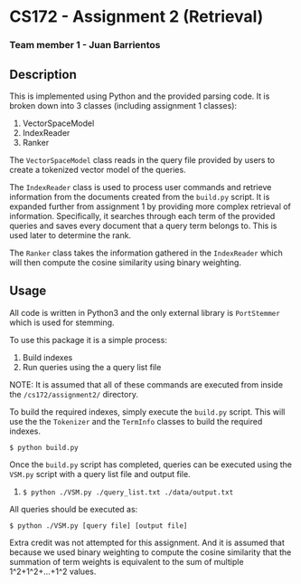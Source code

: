 # CS172 - Assignment 2 (Retrieval)

### Team member 1 - Juan Barrientos

## Description

This is implemented using Python and the provided parsing code. It is broken down
into 3 classes (including assignment 1 classes):

1.  VectorSpaceModel
2.  IndexReader
3.  Ranker

The `VectorSpaceModel` class reads in the query file provided by users to create a tokenized vector model of the queries.

The `IndexReader` class is used to process user commands and retrieve
information from the documents created from the `build.py` script.
It is expanded further from assignment 1 by providing more complex
retrieval of information. Specifically, it searches through each term
of the provided queries and saves every document that a query term
belongs to. This is used later to determine the rank.

The `Ranker` class takes the information gathered in the
`IndexReader` which will then compute the cosine similarity using
binary weighting.

## Usage

All code is written in Python3 and the only external library is `PortStemmer` which is used for stemming.

To use this package it is a simple process:

1.  Build indexes
2.  Run queries using the a query list file

NOTE: It is assumed that all of these commands are executed from
inside the `/cs172/assignment2/` directory.

To build the required indexes, simply execute the `build.py` script. This will use the the `Tokenizer` and the `TermInfo` classes to build the required indexes.

`$ python build.py`

Once the `build.py` script has completed, queries can be executed
using the `VSM.py` script with a query list file and output file.

1.  `$ python ./VSM.py ./query_list.txt ./data/output.txt`

All queries should be executed as:

`$ python ./VSM.py [query file] [output file]`

Extra credit was not attempted for this assignment. And it is assumed
that because we used binary weighting to compute the cosine similarity
that the summation of term weights is equivalent to the sum of
multiple 1^2+1^2+...+1^2 values.
